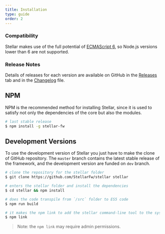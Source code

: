 ```yaml
---
title: Installation
type: guide
order: 2
---
```


### Compatibility

Stellar makes use of the full potential of [ECMAScript 6](http://es6-features.org/), so Node.js versions lower than 6 are not supported.

### Release Notes

Details of releases for each version are available on GitHub in the [Releases](https://github.com/StellarFw/stellar/releases) tab and in the [Changelog](https://github.com/StellarFw/stellar/blob/dev/CHANGELOG.md) file.

## NPM

NPM is the recommended method for installing Stellar, since it is used to satisfy not only the dependencies of the core but also the modules.

```bash
# last stable release
$ npm install -g stellar-fw
```

## Development Versions

To use the development version of Stellar you just have to make the clone of GitHub repository. The `master` branch contains the latest stable release of the framework, and the development version are funded on `dev` branch.

```bash
# clone the repository for the stellar folder
$ git clone https://github.com/StellarFw/stellar stellar

# enters the stellar folder and install the dependencies
$ cd stellar && npm install

# does the code transpile from `/src` folder to ES5 code
$ npm run build

# it makes the npm link to add the stellar command-line tool to the system
$ npm link
```

> Note: the `npm link` may require admin permissions.

